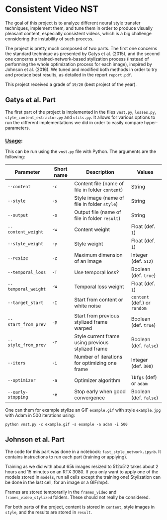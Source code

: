 # Consistent Video NST

The goal of this project is to analyze different neural style transfer techniques, implement them, and tune them in order to produce visually pleasant content, especially consistent videos, which is a big challenge considering the instability of such process.

The project is pretty much composed of two parts. The first one concerns the standard technique as presented by Gatys et al. (2015), and the second one concerns a trained-network-based stylization process (instead of performing the whole optimization process for each image), inspired by Johnson et al. (2016). We tuned and modified both methods in order to try and produce best results, as detailed in the report `report.pdf`.

This project received a grade of `19/20` (best project of the year).

## Gatys et al. Part

The first part of the project is implemented in the files `vnst.py`, `losses.py`, `style_content_extractor.py` and `utils.py`. It allows for various options to run the different implementations we did in order to easily compare hyper-parameters.

###  <ins>Usage</ins>:

This can be run using the `vnst.py` file with Python. The arguments are the following:

| Parameter   | Short name  | Description | Values |
| ----------- | ----------- | ----------- | ----------- |
| `--content` | `-c` | Content file (name of file in folder `content`) | String |
| `--style` | `-s` | Style image (name of file in folder `style`) | String |
| `--output` | `-o` | Output file (name of file in folder `result`) | String |
| `--content_weight` | `-w` | Content weight | Float (def. `1`) |
| `--style_weight` | `-y` | Style weight | Float (def. `1`) |
| `--resize` | `-z` | Maximum dimension of an image | Integer (def. `512`) |
| `--temporal_loss` | `-T` | Use temporal loss? | Boolean (def. `true`) |
| `--temporal_weight` | `-W` | Temporal loss weight | Float (def. `1`) |
| `--target_start` | `-I` | Start from content or white noise | `content` (def.) or `random` |
| `--start_from_prev` | `-p` | Start from previous stylized frame warped | Boolean (def. `true`) |
| `--style_from_prev` | `-Y` | Style current frame using previous stylized frame | Boolean (def. `false`) |
| `--iters` | `-i` | Number of iterations for optimizing one frame | Integer (def. `300`) |
| `--optimizer` | `-a` | Optimizer algorithm | `lbfgs` (def) or `adam` |
| `--early-stopping` | `-e` | Stop early when good convergence | Boolean (def. `false`) |

One can them for example stylize an GIF `example.gif` with style `example.jpg` with Adam in 500 iterations using:

`python vnst.py -c example.gif -s example -a adam -i 500`

## Johnson et al. Part

The code for this part was done in a notebook: `fast_style_network.ipynb`. It contains instructions to run each part (training or applying).

Training as we did with about 65k images resized to 512x512 takes about 2 hours and 15 minutes on an RTX 3080. If you only want to apply one of the models stored in `models`, run all cells except the training one! Stylization can be done in the last cell, for an image or a GIF/mp4.

Frames are stored temporarily in the `frames_video` and `frames_video_stylized` folders. These should not really be considered.

For both parts of the project, content is stored in `content`, style images in `style`, and the results are stored in `result`.
